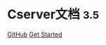 
# Cserver文档 <small>3.5</small>

[GitHub](https://github.com/docsifyjs/docsify/)
[Get Started](#docsify)
